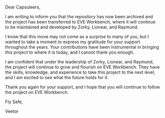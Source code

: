 Dear Capsuleers,

I am writing to inform you that the repository has now been archived and the project has been transferred to EVE Workbench, where it will continue to be maintained and developed by Zorky, Lionear, and Raymund.

I know that this move may not come as a surprise to many of you, but I wanted to take a moment to express my gratitude for your support throughout the years. Your contributions have been instrumental in bringing this project to where it is today, and I cannot thank you enough.

I am confident that under the leadership of Zorky, Lionear, and Raymund, the project will continue to grow and flourish on EVE Workbench. They have the skills, knowledge, and experience to take this project to the next level, and I am excited to see what the future holds for it.

Thank you again for your support, and I hope that you will continue to follow the project on EVE Workbench.

Fly Safe,

Veetor
